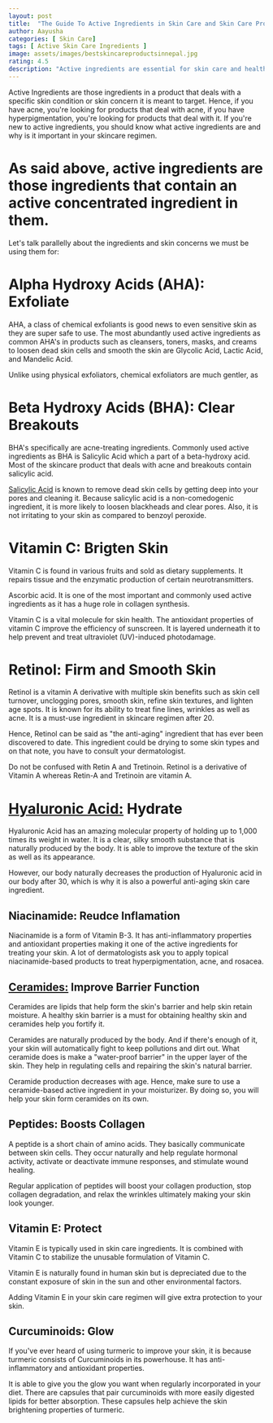 ```yaml
---
layout: post
title:  "The Guide To Active Ingredients in Skin Care and Skin Care Products"
author: Aayusha
categories: [ Skin Care]
tags: [ Active Skin Care Ingredients ]
image: assets/images/bestskincareproductsinnepal.jpg
rating: 4.5
description: "Active ingredients are essential for skin care and health. Find out what active ingredients in skin care products are and what are different active ingredients that are used today to target several skin issues and condition."
---
```


Active Ingredients are those ingredients in a product that deals with a specific skin condition or skin concern it is meant to target.
Hence, if you have acne, you're looking for products that deal with acne, if you have hyperpigmentation, you're looking for products that deal with it.
If you're new to active ingredients, you should know what active ingredients are and why is it important in your skincare regimen.


# As said above, active ingredients are those ingredients that contain an active concentrated ingredient in them.


Let's talk parallelly about the ingredients and skin concerns we must be using them for:


# Alpha Hydroxy Acids (AHA): Exfoliate
AHA, a class of chemical exfoliants is good news to even sensitive skin as they are super safe to use. The most abundantly used active ingredients as common AHA's in products such as cleansers, toners, masks, and creams to loosen dead skin cells and smooth the skin are Glycolic Acid, Lactic Acid, and Mandelic Acid.


Unlike using physical exfoliators, chemical exfoliators are much gentler, as



# Beta Hydroxy Acids (BHA): Clear Breakouts
BHA's specifically are acne-treating ingredients. Commonly used active ingredients as BHA is Salicylic Acid which a part of a beta-hydroxy acid. Most of the skincare product that deals with acne and breakouts contain salicylic acid.


<u>Salicylic Acid</u> is known to remove dead skin cells by getting deep into your pores and cleaning it. Because salicylic acid is a non-comedogenic ingredient, it is more likely to loosen blackheads and clear pores. Also, it is not irritating to your skin as compared to benzoyl peroxide.


# Vitamin C: Brigten Skin
Vitamin C is found in various fruits and sold as dietary supplements. It repairs tissue and the enzymatic production of certain neurotransmitters.


Ascorbic acid. It is one of the most important and commonly used active ingredients as it has a huge role in collagen synthesis.


Vitamin C is a vital molecule for skin health. The antioxidant properties of vitamin C improve the efficiency of sunscreen. It is layered underneath it to help prevent and treat ultraviolet (UV)-induced photodamage.


# Retinol: Firm and Smooth Skin
Retinol is a vitamin A derivative with multiple skin benefits such as skin cell turnover, unclogging pores, smooth skin, refine skin textures, and lighten age spots.
It is known for its ability to treat fine lines, wrinkles as well as acne. It is a must-use ingredient in skincare regimen after 20.


Hence, Retinol can be said as "the anti-aging" ingredient that has ever been discovered to date. This ingredient could be drying to some skin types and on that note, you have to consult your dermatologist.


Do not be confused with Retin A and Tretinoin. Retinol is a derivative of Vitamin A whereas Retin-A and Tretinoin are vitamin A.


# <a href="https://www.sheenycare.com/hyaluronic-acid-skin-benefits-uses" target="_blank">Hyaluronic Acid:</a> Hydrate
Hyaluronic Acid has an amazing molecular property of holding up to 1,000 times its weight in water. It is a clear, silky smooth substance that is naturally produced by the body. It is able to improve the texture of the skin as well as its appearance.


However, our body naturally decreases the production of Hyaluronic acid in our body after 30, which is why it is also a powerful anti-aging skin care ingredient.


## Niacinamide: Reudce Inflamation
Niacinamide is a form of Vitamin B-3. It has anti-inflammatory properties and antioxidant properties making it one of the active ingredients for treating your skin. A lot of dermatologists ask you to apply topical niacinamide-based products to treat hyperpigmentation, acne, and rosacea.


## <a href="https://www.sheenycare.com/what-is-ceramide" target="_blank">Ceramides:</a> Improve Barrier Function
Ceramides are lipids that help form the skin's barrier and help skin retain moisture. A healthy skin barrier is a must for obtaining healthy skin and ceramides help you fortify it.


Ceramides are naturally produced by the body. And if there's enough of it, your skin will automatically fight to keep pollutions and dirt out. What ceramide does is make a "water-proof barrier" in the upper layer of the skin. They help in regulating cells and repairing the skin's natural barrier.


Ceramide production decreases with age. Hence, make sure to use a ceramide-based active ingredient in your moisturizer. By doing so, you will help your skin form ceramides on its own.


## Peptides: Boosts Collagen
A peptide is a short chain of amino acids. They basically communicate between skin cells. They occur naturally and help regulate hormonal activity, activate or deactivate immune responses, and stimulate wound healing.


Regular application of peptides will boost your collagen production, stop collagen degradation, and relax the wrinkles ultimately making your skin look younger.


## Vitamin E: Protect
Vitamin E is typically used in skin care ingredients. It is combined with Vitamin C to stabilize the unusable formulation of Vitamin C.


Vitamin E is naturally found in human skin but is depreciated due to the constant exposure of skin in the sun and other environmental factors.


Adding Vitamin E in your skin care regimen will give extra protection to your skin.


## Curcuminoids: Glow
If you've ever heard of using turmeric to improve your skin, it is because turmeric consists of Curcuminoids in its powerhouse. It has anti-inflammatory and antioxidant properties.


It is able to give you the glow you want when regularly incorporated in your diet. There are capsules that pair curcuminoids with more easily digested lipids for better absorption. These capsules help achieve the skin brightening properties of turmeric.